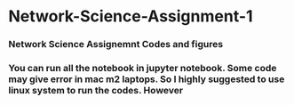 # Network-Science-Assignment-1
<h3> Network Science Assignemnt Codes and figures <h3>
<p> You can run all the notebook in jupyter notebook. Some code may give error in mac m2 laptops. So I highly suggested to use linux system to run the codes. However  </p>
